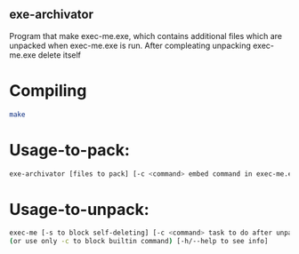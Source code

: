 ## exe-archivator 
Program that make exec-me.exe, which contains additional files which are unpacked when exec-me.exe is run. After compleating unpacking exec-me.exe delete itself 
# Compiling
```sh
make
```
# Usage-to-pack: 
```sh
exe-archivator [files to pack] [-c <command> embed command in exec-me.exe] [-h/--help to see info]
``` 
# Usage-to-unpack:
```sh 
exec-me [-s to block self-deleting] [-c <command> task to do after unpacking] 
(or use only -c to block builtin command) [-h/--help to see info]
```